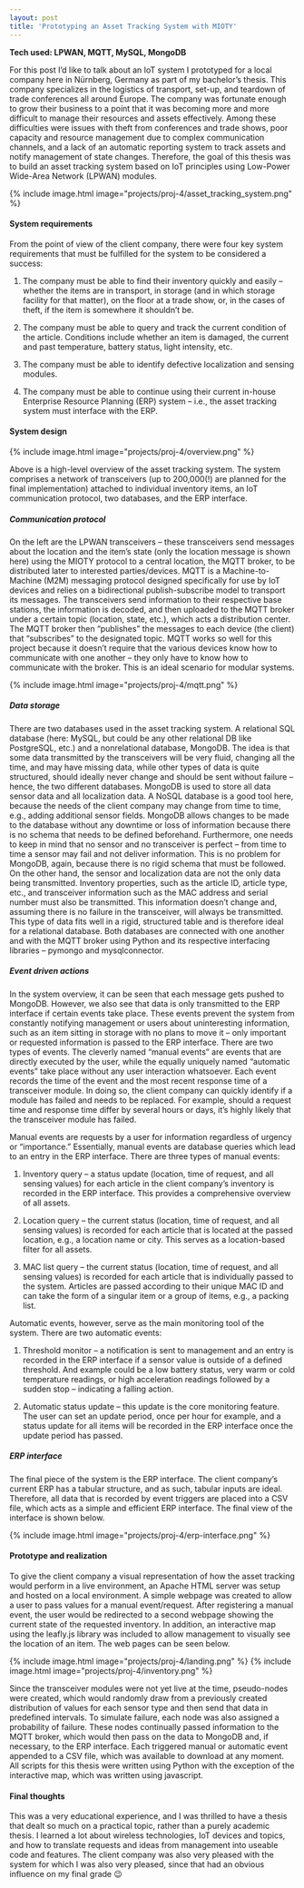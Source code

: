```yaml
---
layout: post
title: 'Prototyping an Asset Tracking System with MIOTY'
---
```

**Tech used: LPWAN, MQTT, MySQL, MongoDB**

For this post I’d like to talk about an IoT system I prototyped for a local company here in Nürnberg, Germany as part of my bachelor’s thesis. This company specializes in the logistics of transport, set-up, and teardown of trade conferences all around Europe. The company was fortunate enough to grow their business to a point that it was becoming more and more difficult to manage their resources and assets effectively. Among these difficulties were issues with theft from conferences and trade shows, poor capacity and resource management due to complex communication channels, and a lack of an automatic reporting system to track assets and notify management of state changes. Therefore, the goal of this thesis was to build an asset tracking system based on IoT principles using Low-Power Wide-Area Network (LPWAN) modules. 

{% include image.html image="projects/proj-4/asset_tracking_system.png" %}



#### System requirements

From the point of view of the client company, there were four key system requirements that must be fulfilled for the system to be considered a success:

1.	The company must be able to find their inventory quickly and easily – whether the items are in transport, in storage (and in which storage facility for that matter), on the floor at a trade show, or, in the cases of theft, if the item is somewhere it shouldn’t be.

2.	The company must be able to query and track the current condition of the article. Conditions include whether an item is damaged, the current and past temperature, battery status, light intensity, etc.

3.	The company must be able to identify defective localization and sensing modules.

4.	The company must be able to continue using their current in-house Enterprise Resource Planning (ERP) system – i.e., the asset tracking system must interface with the ERP.

#### System design

{% include image.html image="projects/proj-4/overview.png" %}

Above is a high-level overview of the asset tracking system. The system comprises a network of transceivers (up to 200,000(!) are planned for the final implementation) attached to individual inventory items, an IoT communication protocol, two databases, and the ERP interface. 

##### Communication protocol

On the left are the LPWAN transceivers – these transceivers send messages about the location and the item’s state (only the location message is shown here) using the MIOTY protocol to a central location, the MQTT broker, to be distributed later to interested parties/devices. MQTT is a Machine-to-Machine (M2M) messaging protocol designed specifically for use by IoT devices and relies on a bidirectional publish-subscribe model to transport its messages. The transceivers send information to their respective base stations, the information is decoded, and then uploaded to the MQTT broker under a certain topic (location, state, etc.), which acts a distribution center. The MQTT broker then “publishes” the messages to each device (the client) that “subscribes” to the designated topic. MQTT works so well for this project because it doesn’t require that the various devices know how to communicate with one another – they only have to know how to communicate with the broker. This is an ideal scenario for modular systems. 

{% include image.html image="projects/proj-4/mqtt.png" %}

##### Data storage

There are two databases used in the asset tracking system. A relational SQL database (here: MySQL, but could be any other relational DB like PostgreSQL, etc.) and a nonrelational database, MongoDB. The idea is that some data transmitted by the transceivers will be very fluid, changing all the time, and may have missing data, while other types of data is quite structured, should ideally never change and should be sent without failure – hence, the two different databases. MongoDB is used to store all data sensor data and all localization data. A NoSQL database is a good tool here, because the needs of the client company may change from time to time, e.g., adding additional sensor fields. MongoDB allows changes to be made to the database without any downtime or loss of information because there is no schema that needs to be defined beforehand. Furthermore, one needs to keep in mind that no sensor and no transceiver is perfect – from time to time a sensor may fail and not deliver information. This is no problem for MongoDB, again, because there is no rigid schema that must be followed. On the other hand, the sensor and localization data are not the only data being transmitted. Inventory properties, such as the article ID, article type, etc., and transceiver information such as the MAC address and serial number must also be transmitted. This information doesn’t change and, assuming there is no failure in the transceiver, will always be transmitted. This type of data fits well in a rigid, structured table and is therefore ideal for a relational database. Both databases are connected with one another and with the MQTT broker using Python and its respective interfacing libraries – pymongo and mysqlconnector. 

##### Event driven actions

In the system overview, it can be seen that each message gets pushed to MongoDB. However, we also see that data is only transmitted to the ERP interface if certain events take place. These events prevent the system from constantly notifying management or users about uninteresting information, such as an item sitting in storage with no plans to move it – only important or requested information is passed to the ERP interface. There are two types of events. The cleverly named “manual events” are events that are directly executed by the user, while the equally uniquely named “automatic events” take place without any user interaction whatsoever. Each event records the time of the event and the most recent response time of a transceiver module. In doing so, the client company can quickly identify if a module has failed and needs to be replaced. For example, should a request time and response time differ by several hours or days, it’s highly likely that the transceiver module has failed.

Manual events are requests by a user for information regardless of urgency or “importance.” Essentially, manual events are database queries which lead to an entry in the ERP interface. There are three types of manual events:

1.	Inventory query – a status update (location, time of request, and all sensing values) for each article in the client company’s inventory is recorded in the ERP interface. This provides a comprehensive overview of all assets.

2.	Location query – the current status (location, time of request, and all sensing values) is recorded for each article that is located at the passed location, e.g., a location name or city. This serves as a location-based filter for all assets.

3.	MAC list query – the current status (location, time of request, and all sensing values) is recorded for each article that is individually passed to the system. Articles are passed according to their unique MAC ID and can take the form of a singular item or a group of items, e.g., a packing list. 


Automatic events, however, serve as the main monitoring tool of the system. There are two automatic events:

1.	Threshold monitor – a notification is sent to management and an entry is recorded in the ERP interface if a sensor value is outside of a defined threshold. And example could be a low battery status, very warm or cold temperature readings, or high acceleration readings followed by a sudden stop – indicating a falling action.

2.	Automatic status update – this update is the core monitoring feature. The user can set an update period, once per hour for example, and a status update for all items will be recorded in the ERP interface once the update period has passed. 

##### ERP interface

The final piece of the system is the ERP interface. The client company’s current ERP has a tabular structure, and as such, tabular inputs are ideal. Therefore, all data that is recorded by event triggers are placed into a CSV file, which acts as a simple and efficient ERP interface. The final view of the interface is shown below.

{% include image.html image="projects/proj-4/erp-interface.png" %}

#### Prototype and realization

To give the client company a visual representation of how the asset tracking would perform in a live environment, an Apache HTML server was setup and hosted on a local environment. A simple webpage was created to allow a user to pass values for a manual event/request. After registering a manual event, the user would be redirected to a second webpage showing the current state of the requested inventory. In addition, an interactive map using the leafly.js library was included to allow management to visually see the location of an item. The web pages can be seen below.

{% include image.html image="projects/proj-4/landing.png" %}
{% include image.html image="projects/proj-4/inventory.png" %}

Since the transceiver modules were not yet live at the time, pseudo-nodes were created, which would randomly draw from a previously created distribution of values for each sensor type and then send that data in predefined intervals. To simulate failure, each node was also assigned a probability of failure. These nodes continually passed information to the MQTT broker, which would then pass on the data to MongoDB and, if necessary, to the ERP interface. Each triggered manual or automatic event appended to a CSV file, which was available to download at any moment. All scripts for this thesis were written using Python with the exception of the interactive map, which was written using javascript. 

#### Final thoughts
This was a very educational experience, and I was thrilled to have a thesis that dealt so much on a practical topic, rather than a purely academic thesis. I learned a lot about wireless technologies, IoT devices and topics, and how to translate requests and ideas from management into useable code and features. The client company was also very pleased with the system for which I was also very pleased, since that had an obvious influence on my final grade 😉


